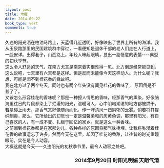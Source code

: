 ```yaml
---
layout: post
title: 木樨
date: 2014-09-22
book_type: vert
comments: true
---
```


久违的阳光洒在柏油马路上，天蓝得几近透明，好像映出了世界上所有的海洋。我从玉泉路那里的民国建筑群中穿过，一看便知是退休干部的老人们走在人行道上，一脸安详。出得巷子，山西路上，年轻人眯起眼睛，显出一副惬意的表情----典型的初秋季节。<br>
这么令人舒适的天气，在南方尤其是南京着实很难得一见。北方倒是经常能见到，这么说吧，七天里有六天都是这样。但是反而未能像今天这样动人。为什么呢？我想，可能是闻不到桂花香的缘故吧。<br>
我在北方过了两个冬天，同时也有两个年头没有闻见桂花的香味了， 原因倒是不甚了了。<br>
又该怎么形容桂花的香味呢？那是一种撩人情思的香味，经那香气的熏染，好像脑海里往日的片段都染上了烂漫的阳光，温暖可人，心中阴暗潮湿的地方都被烘干。若是碰上雨天，那香气又好像随雨而化，作一阵清风一扫阴郁的云雾。倘若将其提纯制毒，那么，它所绘出的幻觉也一定是温馨柔和的灰黄色调，那里有阳光，有自己喜欢的人，有一成不变、扎根于回忆的家乡。就是这么一种香味。<br>
之前闻到桂花香都是在家那边儿。各种各样的原因将那气味掩埋，让我将弥漫着桂花香的故事遗忘了许多。然而今天在这里，却因了桂花的香甜，让往昔的时光重现眼前，实在是今人动容。<br>
大概这就是今天----久违阳光的初秋季节里，最令人动容之处吧。

<h3 style="text-align: right"> 2014年9月20日   时阳光明媚 天朗气清 </h3>